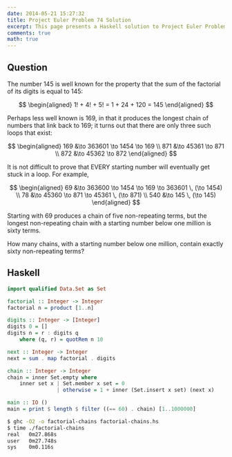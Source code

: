 ```yaml
---
date: 2014-05-21 15:27:32
title: Project Euler Problem 74 Solution
excerpt: This page presents a Haskell solution to Project Euler Problem 74.
comments: true
math: true
---
```



## Question

The number 145 is well known for the property that the sum of the
factorial of its digits is equal to 145:

$$
\begin{aligned}
1! + 4! + 5! = 1 + 24 + 120 = 145
\end{aligned}
$$

Perhaps less well known is 169, in that it produces the longest chain of
numbers that link back to 169; it turns out that there are only three
such loops that exist:

$$
\begin{aligned}
169 &\to 363601 \to 1454 \to 169 \\
871 &\to 45361 \to 871 \\
872 &\to 45362 \to 872
\end{aligned}
$$

It is not difficult to prove that EVERY starting number will eventually
get stuck in a loop. For example,

$$
\begin{aligned}
69 &\to 363600 \to 1454 \to 169 \to 363601 \, (\to 1454) \\
78 &\to 45360 \to 871 \to 45361 \, (\to 871) \\
540 &\to 145 \, (\to 145)
\end{aligned}
$$

Starting with 69 produces a chain of five non-repeating terms, but the
longest non-repeating chain with a starting number below one million is
sixty terms.

How many chains, with a starting number below one million, contain
exactly sixty non-repeating terms?







## Haskell

```haskell
import qualified Data.Set as Set

factorial :: Integer -> Integer
factorial n = product [1..n]

digits :: Integer -> [Integer]
digits 0 = []
digits n = r : digits q
    where (q, r) = quotRem n 10

next :: Integer -> Integer
next = sum . map factorial . digits

chain :: Integer -> Integer
chain = inner Set.empty where
    inner set x | Set.member x set = 0
                | otherwise = 1 + inner (Set.insert x set) (next x)

main :: IO ()
main = print $ length $ filter ((== 60) . chain) [1..1000000]
```


```bash
$ ghc -O2 -o factorial-chains factorial-chains.hs
$ time ./factorial-chains
real   0m27.868s
user   0m27.748s
sys    0m0.116s
```


